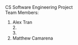 CS Software Engineering Project<br>
Team Members:<br>
1. Alex Tran<br>
2.<br>
3.<br>
4. Matthew Camarena

